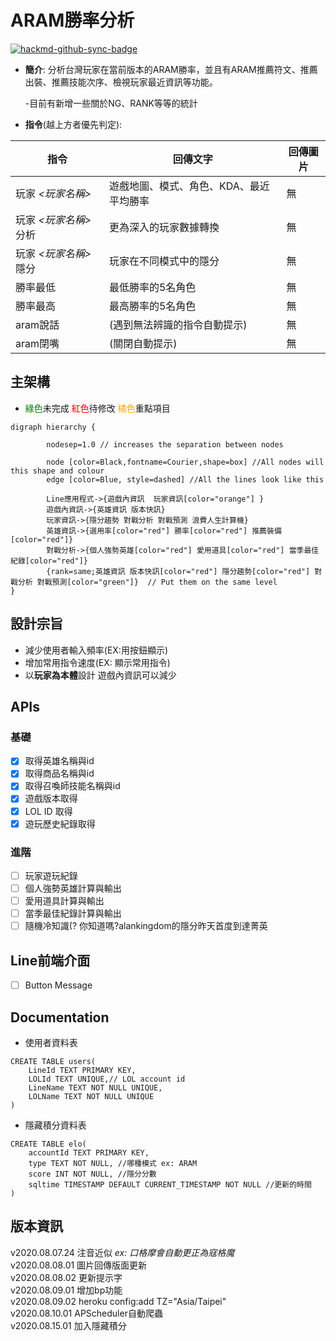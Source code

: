 # ARAM勝率分析

[![hackmd-github-sync-badge](https://hackmd.io/lTFPJuA6Rn-kpDqh8slQww/badge)](https://hackmd.io/lTFPJuA6Rn-kpDqh8slQww)

- **簡介**: 分析台灣玩家在當前版本的ARAM勝率，並且有ARAM推薦符文、推薦出裝、推薦技能次序、檢視玩家最近資訊等功能。

  -目前有新增一些關於NG、RANK等等的統計

- **指令**(越上方者優先判定): 



|指令|回傳文字|回傳圖片|
|-----|----|----|
|玩家 *<玩家名稱>*|遊戲地圖、模式、角色、KDA、最近平均勝率|無|
|玩家 *<玩家名稱>* 分析|更為深入的玩家數據轉換|無|
|玩家 *<玩家名稱>* 隱分|玩家在不同模式中的隱分|無|
|勝率最低|最低勝率的5名角色|無|
|勝率最高|最高勝率的5名角色|無|
|aram說話  |(遇到無法辨識的指令自動提示)|無|
|aram閉嘴  |(關閉自動提示)|無|

## 主架構
* <font color="green">綠色</font>未完成 <font color="red">紅色</font>待修改 <font color="orange">橘色</font>重點項目
```graphviz=
digraph hierarchy {

		nodesep=1.0 // increases the separation between nodes
		
		node [color=Black,fontname=Courier,shape=box] //All nodes will this shape and colour
		edge [color=Blue, style=dashed] //All the lines look like this

		Line應用程式->{遊戲內資訊  玩家資訊[color="orange"] }
		遊戲內資訊->{英雄資訊 版本快訊}
		玩家資訊->{隱分趨勢 對戰分析 對戰預測 浪費人生計算機}
        英雄資訊->{選用率[color="red"] 勝率[color="red"] 推薦裝備[color="red"]}
        對戰分析->{個人強勢英雄[color="red"] 愛用道具[color="red"] 當季最佳紀錄[color="red"]}
		{rank=same;英雄資訊 版本快訊[color="red"] 隱分趨勢[color="red"] 對戰分析 對戰預測[color="green"]}  // Put them on the same level
}
```
## 設計宗旨
* 減少使用者輸入頻率(EX:用按鈕顯示)  
* 增加常用指令速度(EX: 顯示常用指令)  
* 以**玩家為本體**設計 遊戲內資訊可以減少  

## APIs
### 基礎
- [X] 取得英雄名稱與id  
- [X] 取得商品名稱與id  
- [X] 取得召喚師技能名稱與id  
- [X] 遊戲版本取得  
- [X] LOL ID 取得  
- [X] 遊玩歷史紀錄取得  

### 進階
- [ ] 玩家遊玩紀錄 
- [ ] 個人強勢英雄計算與輸出 
- [ ] 愛用道具計算與輸出
- [ ] 當季最佳紀錄計算與輸出
- [ ] 隨機冷知識(?  你知道嗎?alankingdom的隱分昨天首度到達菁英

## Line前端介面
- [ ] Button Message  

## Documentation
* 使用者資料表  
```sql=
CREATE TABLE users(
    LineId TEXT PRIMARY KEY,
    LOLId TEXT UNIQUE,// LOL account id    
    LineName TEXT NOT NULL UNIQUE,
    LOLName TEXT NOT NULL UNIQUE
)
```
* 隱藏積分資料表  
```sql=
CREATE TABLE elo(
    accountId TEXT PRIMARY KEY,
    type TEXT NOT NULL, //哪種模式 ex: ARAM
    score INT NOT NULL, //隱分分數
    sqltime TIMESTAMP DEFAULT CURRENT_TIMESTAMP NOT NULL //更新的時間   
)
```
## 版本資訊   
  v2020.08.07.24  注音近似  *ex: 口格摩會自動更正為寇格魔*  
  v2020.08.08.01  圖片回傳版面更新  
  v2020.08.08.02  更新提示字  
  v2020.08.09.01  增加bp功能  
  v2020.08.09.02  heroku config:add TZ="Asia/Taipei"  
  v2020.08.10.01  APScheduler自動爬蟲  
  v2020.08.15.01  加入隱藏積分  